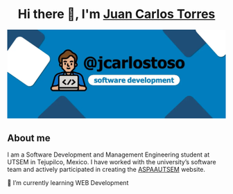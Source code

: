 
<h1 align="center">Hi there 👋,  I'm <a href="https://www.linkedin.com/in/jcarlostoso/">Juan Carlos Torres</a> </h1>

<p align="center">
  <img src="https://github.com/jcarlostoso/jcarlostoso/blob/50be2a50a488b23056acb9bf48242041c3f8cb54/banner_git.webp"/>
</p>
<h2>About me</h2>
<p>I am a Software Development and Management Engineering student at UTSEM in Tejupilco, Mexico. I have worked with the university’s software team and actively participated in creating the <a href="https://www.aspaautsem.org/">ASPAAUTSEM</a> website.</p>

<p>🌱 I’m currently learning WEB Development</p>
<!--
**jcarlostoso/jcarlostoso** is a ✨ _special_ ✨ repository because its `README.md` (this file) appears on your GitHub profile.

Here are some ideas to get you started:

- 🔭 I’m currently working on ...
- 🌱 I’m currently learning ...
- 👯 I’m looking to collaborate on ...
- 🤔 I’m looking for help with ...
- 💬 Ask me about ...
- 📫 How to reach me: ...
- 😄 Pronouns: ...
- ⚡ Fun fact: ...
-->
